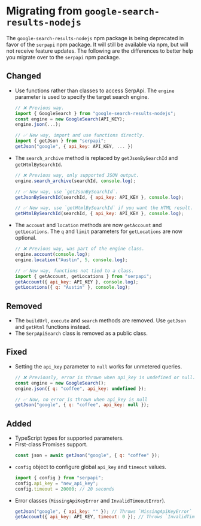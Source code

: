 # Migrating from `google-search-results-nodejs`

The `google-search-results-nodejs` npm package is being deprecated in favor of
the `serpapi` npm package. It will still be available via npm, but will not
receive feature updates. The following are the differences to better help you
migrate over to the `serpapi` npm package.

## Changed

- Use functions rather than classes to access SerpApi. The `engine` parameter is
  used to specify the target search engine.
  ```js
  // ❌ Previous way.
  import { GoogleSearch } from "google-search-results-nodejs";
  const engine = new GoogleSearch(API_KEY);
  engine.json(...);

  // ✅ New way, import and use functions directly.
  import { getJson } from "serpapi";
  getJson("google", { api_key: API_KEY, ... })
  ```

- The `search_archive` method is replaced by `getJsonBySearchId` and
  `getHtmlBySearchId`.
  ```js
  // ❌ Previous way, only supported JSON output.
  engine.search_archive(searchId, console.log);

  // ✅ New way, use `getJsonBySearchId`.
  getJsonBySearchId(searchId, { api_key: API_KEY }, console.log);

  // ✅ New way, use `getHtmlBySearchId` if you want the HTML result.
  getHtmlBySearchId(searchId, { api_key: API_KEY }, console.log);
  ```

- The `account` and `location` methods are now `getAccount` and `getLocations`.
  The `q` and `limit` parameters for `getLocations` are now optional.
  ```js
  // ❌ Previous way, was part of the engine class.
  engine.account(console.log);
  engine.location("Austin", 5, console.log);

  // ✅ New way, functions not tied to a class.
  import { getAccount, getLocations } from "serpapi";
  getAccount({ api_key: API_KEY }, console.log);
  getLocations({ q: "Austin" }, console.log);
  ```

## Removed

- The `buildUrl`, `execute` and `search` methods are removed. Use `getJson` and
  `getHtml` functions instead.
- The `SerpApiSearch` class is removed as a public class.

## Fixed

- Setting the `api_key` parameter to `null` works for unmetered queries.
  ```js
  // ❌ Previously, error is thrown when api_key is undefined or null.
  const engine = new GoogleSearch();
  engine.json({ q: "coffee", api_key: undefined });

  // ✅ Now, no error is thrown when api_key is null
  getJson("google", { q: "coffee", api_key: null });
  ```

## Added

- TypeScript types for supported parameters.
- First-class Promises support.
  ```js
  const json = await getJson("google", { q: "coffee" });
  ```
- `config` object to configure global `api_key` and `timeout` values.
  ```js
  import { config } from "serpapi";
  config.api_key = "new_api_key";
  config.timeout = 20000; // 20 seconds
  ```
- Error classes (`MissingApiKeyError` and `InvalidTimeoutError`).
  ```js
  getJson("google", { api_key: "" }); // Throws `MissingApiKeyError`
  getAccount({ api_key: API_KEY, timeout: 0 }); // Throws `InvalidTimeoutError`
  ```
